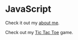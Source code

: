 # JavaScript

Check it out my [about me](http://sunsplat.github.io/javascript/main.html).

Check out my [Tic Tac Toe](http://sunsplat.github.io/javascript/tictactoe/tictactoe.html) game.
